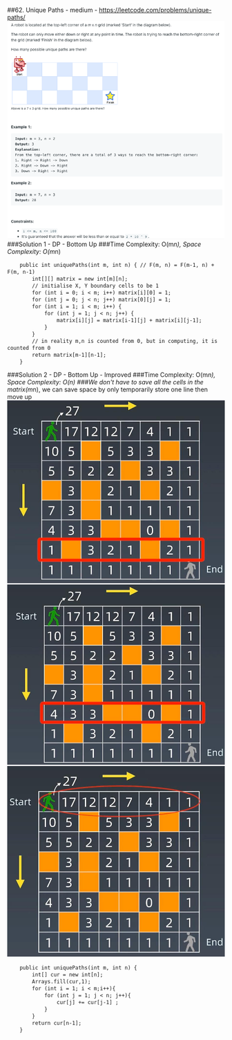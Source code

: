 ##62. Unique Paths - medium - https://leetcode.com/problems/unique-paths/
![Image of unique_paths](../10.Dynamic%20Programming/imgs/unique_paths.png)
###Solution 1 - DP - Bottom Up
###Time Complexity: O(m*n), Space Complexity: O(m*n)
```
    public int uniquePaths(int m, int n) { // F(m, n) = F(m-1, n) + F(m, n-1)
        int[][] matrix = new int[m][n];
        // initialise X, Y boundary cells to be 1
        for (int i = 0; i < m; i++) matrix[i][0] = 1;
        for (int j = 0; j < n; j++) matrix[0][j] = 1;
        for (int i = 1; i < m; i++) {
            for (int j = 1; j < n; j++) {
                matrix[i][j] = matrix[i-1][j] + matrix[i][j-1];
            }
        }
        // in reality m,n is counted from 0, but in computing, it is counted from 0
        return matrix[m-1][n-1];
    }
```
###Solution 2 - DP - Bottom Up - Improved
###Time Complexity: O(m*n), Space Complexity: O(n)
###We don't have to save all the cells in the matrix(m*n), we can save space by only temporarily store one line then move up
![Image of unique_path_one_way](../10.Dynamic%20Programming/imgs/unique_path_one_way.jpg)
![Image of unique_path_one_way_1](../10.Dynamic%20Programming/imgs/unique_path_one_way_1.jpg)
![Image of unique_path_one_way_2](../10.Dynamic%20Programming/imgs/unique_path_one_way_2.jpg)
```
    public int uniquePaths(int m, int n) {
        int[] cur = new int[n];
        Arrays.fill(cur,1);
        for (int i = 1; i < m;i++){
            for (int j = 1; j < n; j++){
                cur[j] += cur[j-1] ;
            }
        }
        return cur[n-1];
    }
```